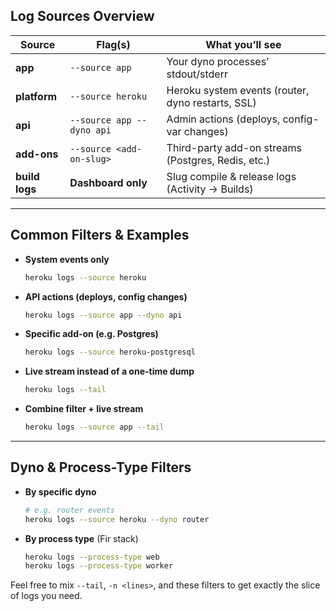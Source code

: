 ## Log Sources Overview

|**Source**|**Flag(s)**|**What you’ll see**|
|---|---|---|
|**app**|`--source app`|Your dyno processes’ stdout/stderr|
|**platform**|`--source heroku`|Heroku system events (router, dyno restarts, SSL)|
|**api**|`--source app --dyno api`|Admin actions (deploys, config-var changes)|
|**add-ons**|`--source <add-on-slug>`|Third-party add-on streams (Postgres, Redis, etc.)|
|**build logs**|**Dashboard only**|Slug compile & release logs (Activity → Builds)|

---

## Common Filters & Examples

- **System events only**
    
    ```bash
    heroku logs --source heroku
    ```
    
- **API actions (deploys, config changes)**
    
    ```bash
    heroku logs --source app --dyno api
    ```
    
- **Specific add-on (e.g. Postgres)**
    
    ```bash
    heroku logs --source heroku-postgresql
    ```
    
- **Live stream instead of a one-time dump**
    
    ```bash
    heroku logs --tail
    ```
    
- **Combine filter + live stream**
    
    ```bash
    heroku logs --source app --tail
    ```
    

---

## Dyno & Process-Type Filters

- **By specific dyno**
    
    ```bash
    # e.g. router events
    heroku logs --source heroku --dyno router
    ```
    
- **By process type** (Fir stack)
    
    ```bash
    heroku logs --process-type web
    heroku logs --process-type worker
    ```
    

Feel free to mix `--tail`, `-n <lines>`, and these filters to get exactly the slice of logs you need.